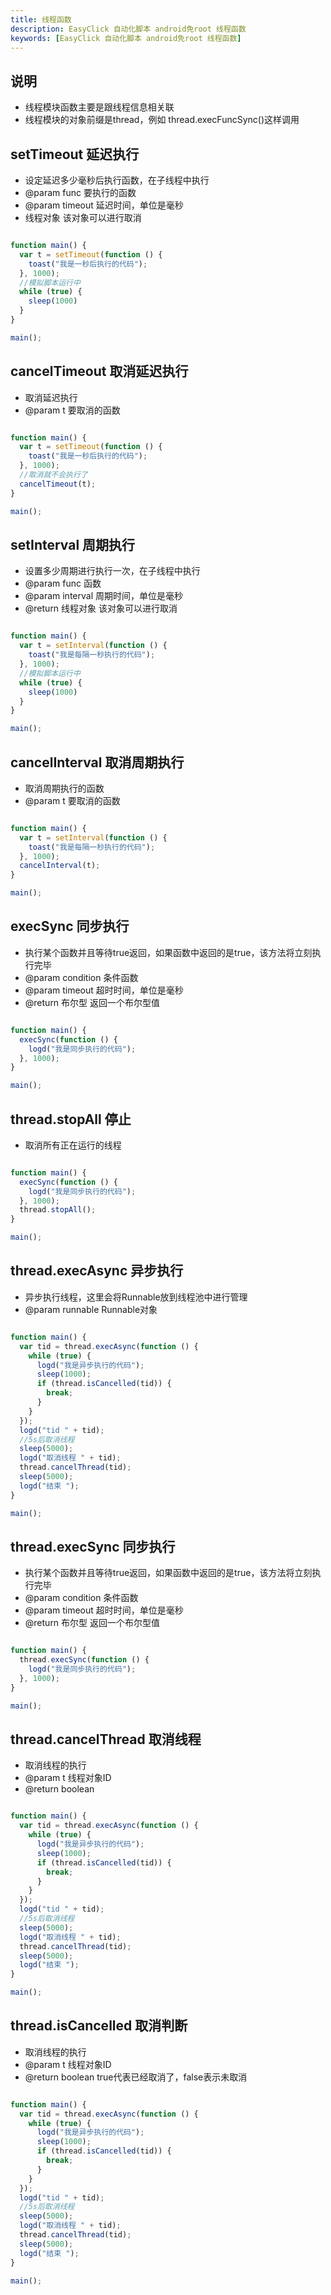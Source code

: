 ```yaml
---
title: 线程函数 
description: EasyClick 自动化脚本 android免root 线程函数 
keywords: [EasyClick 自动化脚本 android免root 线程函数]
---
```


## 说明

- 线程模块函数主要是跟线程信息相关联
- 线程模块的对象前缀是thread，例如 thread.execFuncSync()这样调用

## setTimeout 延迟执行

* 设定延迟多少毫秒后执行函数，在子线程中执行
* @param func 要执行的函数
* @param timeout 延迟时间，单位是毫秒
* 线程对象 该对象可以进行取消

```javascript

function main() {
  var t = setTimeout(function () {
    toast("我是一秒后执行的代码");
  }, 1000);
  //模拟脚本运行中
  while (true) {
    sleep(1000)
  }
}

main();
```

## cancelTimeout 取消延迟执行

* 取消延迟执行
* @param t 要取消的函数

```javascript

function main() {
  var t = setTimeout(function () {
    toast("我是一秒后执行的代码");
  }, 1000);
  //取消就不会执行了
  cancelTimeout(t);
}

main();
```

## setInterval 周期执行

* 设置多少周期进行执行一次，在子线程中执行
* @param func 函数
* @param interval 周期时间，单位是毫秒
* @return 线程对象 该对象可以进行取消

```javascript

function main() {
  var t = setInterval(function () {
    toast("我是每隔一秒执行的代码");
  }, 1000);
  //模拟脚本运行中
  while (true) {
    sleep(1000)
  }
}

main();
```

## cancelInterval 取消周期执行

* 取消周期执行的函数
* @param t 要取消的函数

```javascript

function main() {
  var t = setInterval(function () {
    toast("我是每隔一秒执行的代码");
  }, 1000);
  cancelInterval(t);
}

main();
```

## execSync 同步执行

* 执行某个函数并且等待true返回，如果函数中返回的是true，该方法将立刻执行完毕
* @param condition 条件函数
* @param timeout 超时时间，单位是毫秒
* @return 布尔型 返回一个布尔型值

```javascript

function main() {
  execSync(function () {
    logd("我是同步执行的代码");
  }, 1000);
}

main();
```

## thread.stopAll 停止

* 取消所有正在运行的线程

```javascript

function main() {
  execSync(function () {
    logd("我是同步执行的代码");
  }, 1000);
  thread.stopAll();
}

main();
```

## thread.execAsync 异步执行

* 异步执行线程，这里会将Runnable放到线程池中进行管理
* @param runnable Runnable对象

```javascript

function main() {
  var tid = thread.execAsync(function () {
    while (true) {
      logd("我是异步执行的代码");
      sleep(1000);
      if (thread.isCancelled(tid)) {
        break;
      }
    }
  });
  logd("tid " + tid);
  //5s后取消线程
  sleep(5000);
  logd("取消线程 " + tid);
  thread.cancelThread(tid);
  sleep(5000);
  logd("结束 ");
}

main();
```

## thread.execSync 同步执行

* 执行某个函数并且等待true返回，如果函数中返回的是true，该方法将立刻执行完毕
* @param condition 条件函数
* @param timeout 超时时间，单位是毫秒
* @return 布尔型 返回一个布尔型值

```javascript

function main() {
  thread.execSync(function () {
    logd("我是同步执行的代码");
  }, 1000);
}

main();
```

## thread.cancelThread 取消线程

* 取消线程的执行
* @param t 线程对象ID
* @return boolean

```javascript

function main() {
  var tid = thread.execAsync(function () {
    while (true) {
      logd("我是异步执行的代码");
      sleep(1000);
      if (thread.isCancelled(tid)) {
        break;
      }
    }
  });
  logd("tid " + tid);
  //5s后取消线程
  sleep(5000);
  logd("取消线程 " + tid);
  thread.cancelThread(tid);
  sleep(5000);
  logd("结束 ");
}

main();
```

## thread.isCancelled 取消判断

* 取消线程的执行
* @param t 线程对象ID
* @return boolean true代表已经取消了，false表示未取消

```javascript

function main() {
  var tid = thread.execAsync(function () {
    while (true) {
      logd("我是异步执行的代码");
      sleep(1000);
      if (thread.isCancelled(tid)) {
        break;
      }
    }
  });
  logd("tid " + tid);
  //5s后取消线程
  sleep(5000);
  logd("取消线程 " + tid);
  thread.cancelThread(tid);
  sleep(5000);
  logd("结束 ");
}

main();
```
